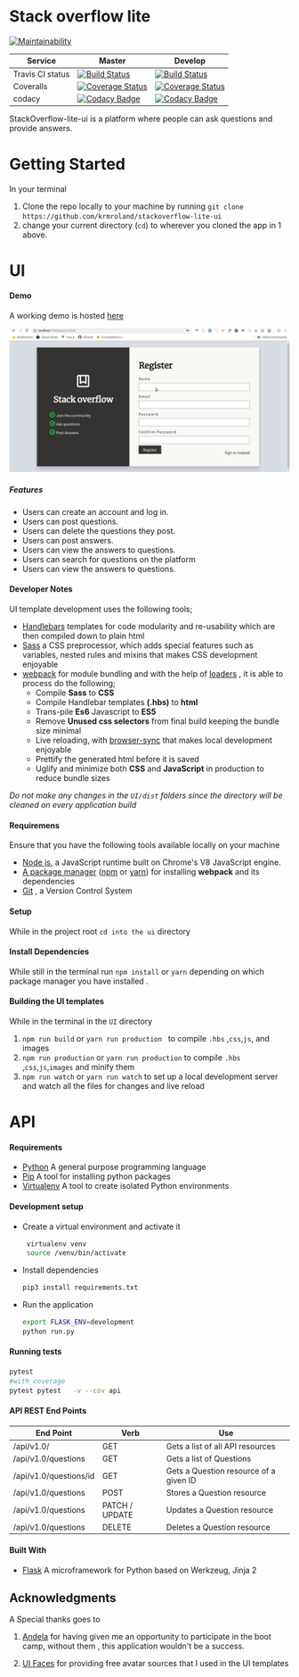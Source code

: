 # Stack overflow lite 

[![Maintainability](https://api.codeclimate.com/v1/badges/a0ff7755b693b7523265/maintainability)](https://codeclimate.com/github/krmroland/stackoverflow-lite-ui/maintainability)

| Service         | Master        | Develop    |
| -------------   |-------------|----------|
|Travis CI status | [![Build Status](https://travis-ci.org/krmroland/stackoverflow-lite-ui.svg?branch=master)](https://travis-ci.org/krmroland/stackoverflow-lite-ui)|[![Build Status](https://travis-ci.org/krmroland/stackoverflow-lite-ui.svg?branch=develop)](https://travis-ci.org/krmroland/stackoverflow-lite-ui)|
|Coveralls|[![Coverage Status](https://coveralls.io/repos/github/krmroland/stackoverflow-lite-ui/badge.svg)](https://coveralls.io/github/krmroland/stackoverflow-lite-ui)|[![Coverage Status](https://coveralls.io/repos/github/krmroland/stackoverflow-lite-ui/badge.svg?branch=e4049139-api)](https://coveralls.io/github/krmroland/stackoverflow-lite-ui?branch=develop)|
|codacy|[![Codacy Badge](https://api.codacy.com/project/badge/Grade/4f220c8d224a4603adfc367189499c12)](https://www.codacy.com/project/krmroland/stackoverflow-lite-ui/dashboard?utm_source=github.com&amp;utm_medium=referral&amp;utm_content=krmroland/stackoverflow-lite-ui&amp;utm_campaign=Badge_Grade_Dashboard)|[![Codacy Badge](https://api.codacy.com/project/badge/Grade/4f220c8d224a4603adfc367189499c12)](https://www.codacy.com/project/krmroland/stackoverflow-lite-ui/dashboard?utm_source=github.com&amp;utm_medium=referral&amp;utm_content=krmroland/stackoverflow-lite-ui&amp;utm_campaign=Badge_Grade_Dashboard)|


StackOverflow-lite-ui  is a platform where people can ask questions and provide answers.
# Getting Started
In your terminal 
1. Clone the repo locally to your machine by running `git clone https://github.com/krmroland/stackoverflow-lite-ui`
2. change your current directory (`cd`) to wherever you cloned the app in 1 above.

# UI

#### Demo
A working demo is hosted [here](https://krmroland.github.io/stackoverflow-lite-ui/)

![demo image](demo.gif "Demo")

##### Features
- Users can create an account and log in.
- Users can post questions.
- Users can delete the questions they post.
- Users can post answers.
- Users can view the answers to questions.
- Users can search for questions on the platform
- Users can view the answers to questions.

#### Developer Notes

UI template development uses the following tools;
- [Handlebars](https://handlebarsjs.com/) templates for code modularity and re-usability which are then compiled down to plain html
- [Sass](https://sass-lang.com/)  a CSS preprocessor, which adds special features such as variables, nested rules and mixins that makes CSS development enjoyable
- [webpack](https://webpack.js.org/) for module bundling and  with the help of [loaders](https://webpack.js.org/loaders/) , it is able to process do the following;
    - Compile **Sass** to **CSS**
    - Compile Handlebar templates **(.hbs)** to **html**
    - Trans-pile **Es6** Javascript to **ES5**
    - Remove **Unused css selectors**  from final build keeping the bundle size minimal
    - Live reloading, with [browser-sync](https://browsersync.io/) that makes local development enjoyable
    - Prettify the generated html before it is saved
    - Uglify and minimize both **CSS** and **JavaScript** in production to reduce bundle sizes
 
 
 _Do not make any changes in  the  `UI/dist` folders since the directory will be cleaned on every application build_



#### Requiremens
Ensure that you have the following tools available locally on your machine

-   [Node js](https://nodejs.org/en/), a JavaScript runtime built on Chrome's V8 JavaScript engine.
-   [A package manager](https://en.wikipedia.org/wiki/Package_manager) ([npm](https://www.npmjs.com/) or [yarn](https://yarnpkg.com/lang/en/)) for installing  **webpack** and its dependencies
-   [Git](https://git-scm.com/) , a Version Control System

#### Setup
While in the project root `cd into the ui` directory

#### Install Dependencies
While still in the terminal run `npm install` or  `yarn` depending on which package manager you have installed .

#### Building the UI templates
While in the terminal in the `UI` directory
 1. `npm run build` or `yarn run production ` to compile `.hbs` ,`css`,`js`, and images
 2. `npm run production` or `yarn run production` to compile `.hbs`  ,`css`,`js`,`images` and minify them
 3. `npm run watch` or `yarn run watch` to set up a local development server and watch all the files for changes and live reload

# API
#### Requirements
- [Python](https://www.python.org/) A general purpose programming language
- [Pip](https://pypi.org/project/pip/) A tool for installing python packages
- [Virtualenv](https://virtualenv.pypa.io/en/stable/)  A tool to create isolated Python environments

#### Development setup
- Create a virtual environment and activate it
    ```bash
     virtualenv venv
     source /venv/bin/activate
    ```
- Install dependencies 
    ```bash
    pip3 install requirements.txt
    ```
- Run the application
    ```bash
    export FLASK_ENV=development
    python run.py
    ```

#### Running tests
```bash
pytest
#with coverage
pytest pytest   -v --cov api
```
#### API REST End Points
| End Point               | Verb          |Use                                   |
| ------------------------|---------------|--------------------------------------|
| /api/v1.0/              |GET            |Gets a list of all API resources      |
| /api/v1.0/questions     |GET            |Gets a list of Questions              |
|/api/v1.0/questions/id   |GET            |Gets a Question resource of a given ID|
| /api/v1.0/questions     |POST           |Stores a Question resource            |
|/api/v1.0/questions      |PATCH / UPDATE |Updates a Question resource           |
|/api/v1.0/questions      |DELETE         |Deletes a Question resource           |


#### Built With
- [Flask](http://flask.pocoo.org/) A microframework for Python based on Werkzeug, Jinja 2 

## Acknowledgments
 A Special thanks goes to 
1. [Andela](https://andela.com/) for having given me an opportunity to participate in the boot camp, without them , this application wouldn't be a success.

2. [UI Faces](https://uifaces.co/) for providing free avatar sources that I used in the UI templates

